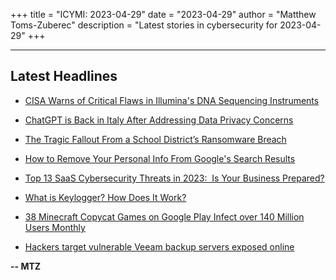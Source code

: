 +++
title = "ICYMI: 2023-04-29"
date = "2023-04-29"
author = "Matthew Toms-Zuberec"
description = "Latest stories in cybersecurity for 2023-04-29"
+++

---------------------------------------------------------------------------
## Latest Headlines
- [CISA Warns of Critical Flaws in Illumina's DNA Sequencing Instruments](https://thehackernews.com/2023/04/cisa-warns-of-critical-flaws-in.html)

- [ChatGPT is Back in Italy After Addressing Data Privacy Concerns](https://thehackernews.com/2023/04/chatgpt-is-back-in-italy-after.html)

- [The Tragic Fallout From a School District’s Ransomware Breach](https://www.wired.com/story/minneapolis-public-schools-ransomware-attack/)

- [How to Remove Your Personal Info From Google's Search Results](https://www.wired.com/story/remove-personal-info-from-google-search-results/)

- [Top 13 SaaS Cybersecurity Threats in 2023:  Is Your Business Prepared?](https://cybersecuritynews.com/saas-cybersecurity-threats/)

- [What is Keylogger? How Does It Work?](https://cybersecuritynews.com/keylogger/)

- [38 Minecraft Copycat Games on Google Play Infect over 140 Million Users Monthly](https://cybersecuritynews.com/38-minecraft-copycat-games/)

- [Hackers target vulnerable Veeam backup servers exposed online](https://www.bleepingcomputer.com/news/security/hackers-target-vulnerable-veeam-backup-servers-exposed-online/)

**-- MTZ**